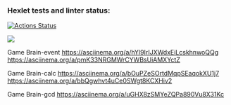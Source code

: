 ### Hexlet tests and linter status:

[![Actions Status](https://github.com/MMB0H/frontend-project-44/actions/workflows/hexlet-check.yml/badge.svg)](https://github.com/MMB0H/frontend-project-44/actions)

<a href="https://codeclimate.com/github/MMB0H/frontend-project-44/maintainability"><img src="https://api.codeclimate.com/v1/badges/94b7da4ebba6af80b041/maintainability" /></a>

Game Brain-event
https://asciinema.org/a/hYl9IrIJXWdxEiLcskhnwoQQg
https://asciinema.org/a/pmK33NRGMWrCYWBsUiAMXYctZ

Game Brain-calc
https://asciinema.org/a/bOuPZeSOrtdMqpSEaqokXU1j7
https://asciinema.org/a/bbQgwhvt4uCe0SWgt8KCXHiv2

Game Brain-gcd
https://asciinema.org/a/uGHX8zSMYeZQPa890Vu8X31Kc
